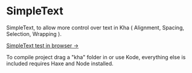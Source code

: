 # SimpleText
SimpleText, to allow more control over text in Kha ( Alignment, Spacing, Selection, Wrapping ).

[SimpleText test in browser -> ](https://nanjizal.github.io/SimpleText/build/html5/index.html)

To compile project drag a "kha" folder in or use Kode, everything else is included requires Haxe and Node installed.
